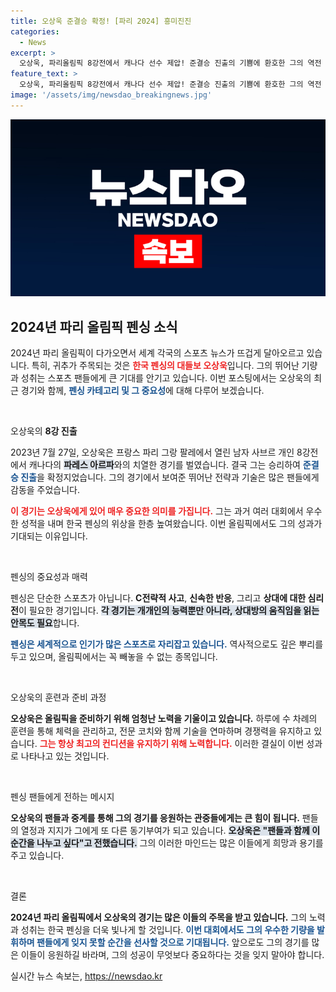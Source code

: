 ```yaml
---
title: 오상욱 준결승 확정! [파리 2024] 흥미진진
categories:
  - News
excerpt: >
  오상욱, 파리올림픽 8강전에서 캐나다 선수 제압! 준결승 진출의 기쁨에 환호한 그의 역전 스토리를 확인해보세요!
feature_text: >
  오상욱, 파리올림픽 8강전에서 캐나다 선수 제압! 준결승 진출의 기쁨에 환호한 그의 역전 스토리를 확인해보세요!
image: '/assets/img/newsdao_breakingnews.jpg'
---
```


<p><img src="/assets/img/newsdao_breakingnews.jpg" alt="bookingtag 속보" /></p>

<h2 data-ke-size="size26">2024년 파리 올림픽 펜싱 소식</h2>

<p data-ke-size="size16">2024년 파리 올림픽이 다가오면서 세계 각국의 스포츠 뉴스가 뜨겁게 달아오르고 있습니다. 특히, 귀추가 주목되는 것은 <b><span style="color: #ee2323;">한국 펜싱의 대들보 오상욱</span></b>입니다. 그의 뛰어난 기량과 성취는 스포츠 팬들에게 큰 기대를 안기고 있습니다. 이번 포스팅에서는 오상욱의 최근 경기와 함께, <b><span style="color: #1a5490;">펜싱 카테고리 및 그 중요성</span></b>에 대해 다루어 보겠습니다.</p>

<p data-ke-size="size16">&nbsp;</p>

<p>오상욱의 <b>8강 진출</b></p>

<p data-ke-size="size16">2023년 7월 27일, 오상욱은 프랑스 파리 그랑 팔레에서 열린 남자 사브르 개인 8강전에서 캐나다의 <b><span style="background-color: #21538527;">파레스 아르파</span></b>와의 치열한 경기를 벌였습니다. 결국 그는 승리하여 <b><span style="color: #1a5490;">준결승 진출</span></b>을 확정지었습니다. 그의 경기에서 보여준 뛰어난 전략과 기술은 많은 팬들에게 감동을 주었습니다.</p>

<p><b><span style="color: #ee2323;">이 경기는 오상욱에게 있어 매우 중요한 의미를 가집니다.</span></b> 그는 과거 여러 대회에서 우수한 성적을 내며 한국 펜싱의 위상을 한층 높여왔습니다. 이번 올림픽에서도 그의 성과가 기대되는 이유입니다.</p>

<p data-ke-size="size16">&nbsp;</p>

<p>펜싱의 중요성과 매력</p>

<p data-ke-size="size16">펜싱은 단순한 스포츠가 아닙니다. <b>C전략적 사고</b>, <b>신속한 반응</b>, 그리고 <b>상대에 대한 심리전</b>이 필요한 경기입니다. <b><span style="background-color: #21538527;">각 경기는 개개인의 능력뿐만 아니라, 상대방의 움직임을 읽는 안목도 필요</span></b>합니다.</p>

<p><b><span style="color: #1a5490;">펜싱은 세계적으로 인기가 많은 스포츠로 자리잡고 있습니다.</span></b> 역사적으로도 깊은 뿌리를 두고 있으며, 올림픽에서는 꼭 빼놓을 수 없는 종목입니다.</p>

<p data-ke-size="size16">&nbsp;</p>

<p>오상욱의 훈련과 준비 과정</p>

<p data-ke-size="size16"><b>오상욱은 올림픽을 준비하기 위해 엄청난 노력을 기울이고 있습니다.</b> 하루에 수 차례의 훈련을 통해 체력을 관리하고, 전문 코치와 함께 기술을 연마하며 경쟁력을 유지하고 있습니다. <b><span style="color: #ee2323;">그는 항상 최고의 컨디션을 유지하기 위해 노력합니다.</span></b> 이러한 결실이 이번 성과로 나타나고 있는 것입니다.</p>

<p data-ke-size="size16">&nbsp;</p>

<p>펜싱 팬들에게 전하는 메시지</p>

<p data-ke-size="size16"><b>오상욱의 팬들과 중계를 통해 그의 경기를 응원하는 관중들에게는 큰 힘이 됩니다.</b> 팬들의 열정과 지지가 그에게 또 다른 동기부여가 되고 있습니다. <b><span style="background-color: #21538527;">오상욱은 "팬들과 함께 이 순간을 나누고 싶다"고 전했습니다.</span></b> 그의 이러한 마인드는 많은 이들에게 희망과 용기를 주고 있습니다.</p>

<p data-ke-size="size16">&nbsp;</p>

<p>결론</p>

<p data-ke-size="size16"><b>2024년 파리 올림픽에서 오상욱의 경기는 많은 이들의 주목을 받고 있습니다.</b> 그의 노력과 성취는 한국 펜싱을 더욱 빛나게 할 것입니다. <b><span style="color: #1a5490;">이번 대회에서도 그의 우수한 기량을 발휘하며 팬들에게 잊지 못할 순간을 선사할 것으로 기대됩니다.</span></b> 앞으로도 그의 경기를 많은 이들이 응원하길 바라며, 그의 성공이 무엇보다 중요하다는 것을 잊지 말아야 합니다.</p>
실시간 뉴스 속보는, <a href="https://newsdao.kr" rel="dofollow">https://newsdao.kr</a>


